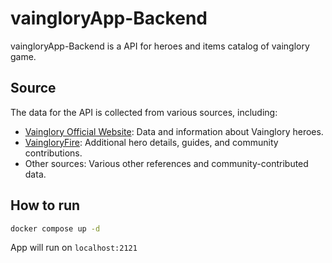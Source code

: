 # vaingloryApp-Backend

vaingloryApp-Backend is a API for heroes and items catalog of vainglory game.

## Source
The data for the API is collected from various sources, including:
- [Vainglory Official Website](https://www.vainglorygame.com/): Data and information about Vainglory heroes.
- [VaingloryFire](https://www.vaingloryfire.com/): Additional hero details, guides, and community contributions.
- Other sources: Various other references and community-contributed data.

## How to run
```bash
docker compose up -d
```
App will run on `localhost:2121`
